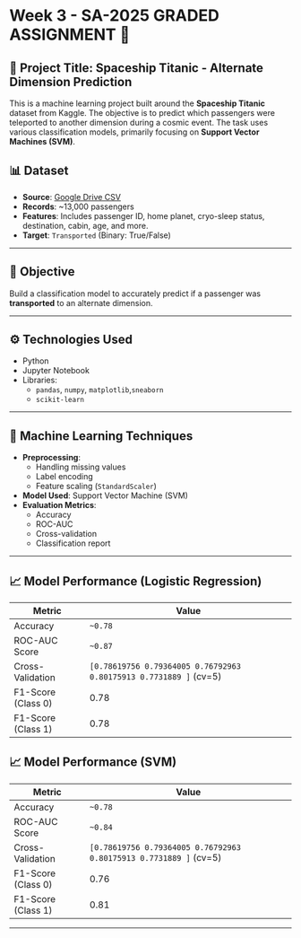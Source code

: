 # Week 3 - SA-2025 GRADED ASSIGNMENT 🚀

## 📁 Project Title: Spaceship Titanic - Alternate Dimension Prediction

This is a machine learning project built around the **Spaceship Titanic** dataset from Kaggle. The objective is to predict which passengers were teleported to another dimension during a cosmic event. The task uses various classification models, primarily focusing on **Support Vector Machines (SVM)**.

## 📊 Dataset

- **Source**: [Google Drive CSV](https://drive.google.com/file/d/1sbQ5WJ-KCPBrhT2YagtaARGoujCMpB8Q/view)
- **Records**: ~13,000 passengers
- **Features**: Includes passenger ID, home planet, cryo-sleep status, destination, cabin, age, and more.
- **Target**: `Transported` (Binary: True/False)

---

## 🎯 Objective

Build a classification model to accurately predict if a passenger was **transported** to an alternate dimension.

---

## ⚙️ Technologies Used

- Python
- Jupyter Notebook
- Libraries:
  - `pandas`, `numpy`, `matplotlib`,`sneaborn`
  - `scikit-learn`

---

## 🧠 Machine Learning Techniques

- **Preprocessing**:
  - Handling missing values
  - Label encoding
  - Feature scaling (`StandardScaler`)
- **Model Used**: Support Vector Machine (SVM)
- **Evaluation Metrics**:
  - Accuracy
  - ROC-AUC
  - Cross-validation
  - Classification report

---

## 📈 Model Performance (Logistic Regression)

| Metric            | Value                  |
|-------------------|------------------------|
| Accuracy          | `~0.78`                |
| ROC-AUC Score     | `~0.87`                |
| Cross-Validation  | `[0.78619756 0.79364005 0.76792963 0.80175913 0.7731889 ]` (cv=5) |
| F1-Score (Class 0) | 0.78                   |
| F1-Score (Class 1) | 0.78                   |



## 📈 Model Performance (SVM)

| Metric            | Value                  |
|-------------------|------------------------|
| Accuracy          | `~0.78`                |
| ROC-AUC Score     | `~0.84`                |
| Cross-Validation  | `[0.78619756 0.79364005 0.76792963 0.80175913 0.7731889 ]` (cv=5) |
| F1-Score (Class 0) | 0.76                   |
| F1-Score (Class 1) | 0.81                   |

---